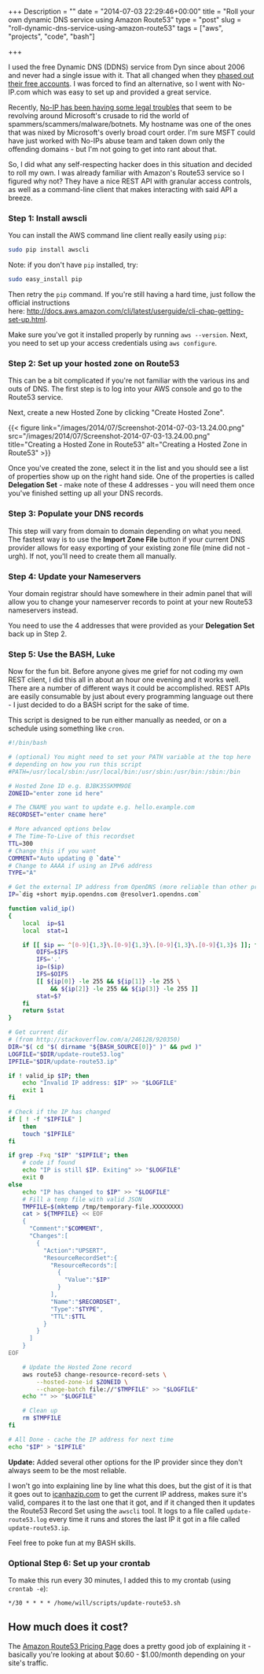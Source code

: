 +++
Description = ""
date = "2014-07-03 22:29:46+00:00"
title = "Roll your own dynamic DNS service using Amazon Route53"
type = "post"
slug = "roll-dynamic-dns-service-using-amazon-route53"
tags = ["aws", "projects", "code", "bash"]

+++

I used the free Dynamic DNS (DDNS) service from Dyn since about 2006 and never had a single issue with it. That all changed when they [phased out their free accounts](http://dyn.com/blog/why-we-decided-to-stop-offering-free-accounts/). I was forced to find an alternative, so I went with No-IP.com which was easy to set up and provided a great service.

Recently, [No-IP has been having some legal troubles](http://www.noip.com/blog/2014/06/30/ips-formal-statement-microsoft-takedown/) that seem to be revolving around Microsoft's crusade to rid the world of spammers/scammers/malware/botnets. My hostname was one of the ones that was nixed by Microsoft's overly broad court order. I'm sure MSFT could have just worked with No-IPs abuse team and taken down only the offending domains - but I'm not going to get into rant about that.

So, I did what any self-respecting hacker does in this situation and decided to roll my own. I was already familiar with Amazon's Route53 service so I figured why not? They have a nice REST API with granular access controls, as well as a command-line client that makes interacting with said API a breeze.<!--more-->

### Step 1: Install awscli


You can install the AWS command line client really easily using `pip`:

```bash
sudo pip install awscli
```

Note: if you don't have `pip` installed, try:

```bash
sudo easy_install pip
```

Then retry the `pip` command. If you're still having a hard time, just follow the official instructions here: http://docs.aws.amazon.com/cli/latest/userguide/cli-chap-getting-set-up.html.

Make sure you've got it installed properly by running `aws --version`. Next, you need to set up your access credentials using `aws configure`.

### Step 2: Set up your hosted zone on Route53

This can be a bit complicated if you're not familiar with the various ins and outs of DNS. The first step is to log into your AWS console and go to the Route53 service.

Next, create a new Hosted Zone by clicking "Create Hosted Zone".

{{< figure link="/images/2014/07/Screenshot-2014-07-03-13.24.00.png" src="/images/2014/07/Screenshot-2014-07-03-13.24.00.png" title="Creating a Hosted Zone in Route53" alt="Creating a Hosted Zone in Route53" >}}

Once you've created the zone, select it in the list and you should see a list of properties show up on the right hand side. One of the properties is called **Delegation Set** - make note of these 4 addresses - you will need them once you've finished setting up all your DNS records.

### Step 3: Populate your DNS records

This step will vary from domain to domain depending on what you need. The fastest way is to use the **Import Zone File** button if your current DNS provider allows for easy exporting of your existing zone file (mine did not - urgh). If not, you'll need to create them all manually.

### Step 4: Update your Nameservers

Your domain registrar should have somewhere in their admin panel that will allow you to change your nameserver records to point at your new Route53 nameservers instead.

You need to use the 4 addresses that were provided as your **Delegation Set** back up in Step 2.

### Step 5: Use the BASH, Luke

Now for the fun bit. Before anyone gives me grief for not coding my own REST client, I did this all in about an hour one evening and it works well. There are a number of different ways it could be accomplished. REST APIs are easily consumable by just about every programming language out there - I just decided to do a BASH script for the sake of time.

This script is designed to be run either manually as needed, or on a schedule using something like `cron`.

```bash
#!/bin/bash

# (optional) You might need to set your PATH variable at the top here
# depending on how you run this script
#PATH=/usr/local/sbin:/usr/local/bin:/usr/sbin:/usr/bin:/sbin:/bin

# Hosted Zone ID e.g. BJBK35SKMM9OE
ZONEID="enter zone id here"

# The CNAME you want to update e.g. hello.example.com
RECORDSET="enter cname here"

# More advanced options below
# The Time-To-Live of this recordset
TTL=300
# Change this if you want
COMMENT="Auto updating @ `date`"
# Change to AAAA if using an IPv6 address
TYPE="A"

# Get the external IP address from OpenDNS (more reliable than other providers)
IP=`dig +short myip.opendns.com @resolver1.opendns.com`

function valid_ip()
{
    local  ip=$1
    local  stat=1

    if [[ $ip =~ ^[0-9]{1,3}\.[0-9]{1,3}\.[0-9]{1,3}\.[0-9]{1,3}$ ]]; then
        OIFS=$IFS
        IFS='.'
        ip=($ip)
        IFS=$OIFS
        [[ ${ip[0]} -le 255 && ${ip[1]} -le 255 \
            && ${ip[2]} -le 255 && ${ip[3]} -le 255 ]]
        stat=$?
    fi
    return $stat
}

# Get current dir
# (from http://stackoverflow.com/a/246128/920350)
DIR="$( cd "$( dirname "${BASH_SOURCE[0]}" )" && pwd )"
LOGFILE="$DIR/update-route53.log"
IPFILE="$DIR/update-route53.ip"

if ! valid_ip $IP; then
    echo "Invalid IP address: $IP" >> "$LOGFILE"
    exit 1
fi

# Check if the IP has changed
if [ ! -f "$IPFILE" ]
    then
    touch "$IPFILE"
fi

if grep -Fxq "$IP" "$IPFILE"; then
    # code if found
    echo "IP is still $IP. Exiting" >> "$LOGFILE"
    exit 0
else
    echo "IP has changed to $IP" >> "$LOGFILE"
    # Fill a temp file with valid JSON
    TMPFILE=$(mktemp /tmp/temporary-file.XXXXXXXX)
    cat > ${TMPFILE} << EOF
    {
      "Comment":"$COMMENT",
      "Changes":[
        {
          "Action":"UPSERT",
          "ResourceRecordSet":{
            "ResourceRecords":[
              {
                "Value":"$IP"
              }
            ],
            "Name":"$RECORDSET",
            "Type":"$TYPE",
            "TTL":$TTL
          }
        }
      ]
    }
EOF

    # Update the Hosted Zone record
    aws route53 change-resource-record-sets \
        --hosted-zone-id $ZONEID \
        --change-batch file://"$TMPFILE" >> "$LOGFILE"
    echo "" >> "$LOGFILE"

    # Clean up
    rm $TMPFILE
fi

# All Done - cache the IP address for next time
echo "$IP" > "$IPFILE"
```

**Update:** Added several other options for the IP provider since they don't always seem to be the most reliable.

I won't go into explaining line by line what this does, but the gist of it is that it goes out to [icanhazip.com](https://icanhazip.com/) to get the current IP address, makes sure it's valid, compares it to the last one that it got, and if it changed then it updates the Route53 Record Set using the `awscli` tool. It logs to a file called `update-route53.log` every time it runs and stores the last IP it got in a file called `update-route53.ip`.

Feel free to poke fun at my BASH skills.

### Optional Step 6: Set up your crontab

To make this run every 30 minutes, I added this to my crontab (using `crontab -e`):

```text
*/30 * * * * /home/will/scripts/update-route53.sh
```

## How much does it cost?

The [Amazon Route53 Pricing Page](http://aws.amazon.com/route53/pricing/) does a pretty good job of explaining it - basically you're looking at about $0.60 - $1.00/month depending on your site's traffic.

